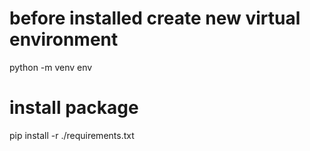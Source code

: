 # before installed create new virtual environment
python -m venv env
# install package 
pip install -r ./requirements.txt